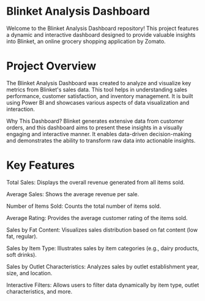 
# Blinket Analysis Dashboard
Welcome to the Blinket Analysis Dashboard repository! This project features a dynamic and interactive dashboard designed to provide valuable insights into Blinket, an online grocery shopping application by Zomato.

# Project Overview
The Blinket Analysis Dashboard was created to analyze and visualize key metrics from Blinket's sales data. This tool helps in understanding sales performance, customer satisfaction, and inventory management. It is built using Power BI and showcases various aspects of data visualization and interaction.

Why This Dashboard?
Blinket generates extensive data from customer orders, and this dashboard aims to present these insights in a visually engaging and interactive manner. It enables data-driven decision-making and demonstrates the ability to transform raw data into actionable insights.

# Key Features
Total Sales: Displays the overall revenue generated from all items sold.

Average Sales: Shows the average revenue per sale.

Number of Items Sold: Counts the total number of items sold.

Average Rating: Provides the average customer rating of the items sold.

Sales by Fat Content: Visualizes sales distribution based on fat content (low fat, regular).

Sales by Item Type: Illustrates sales by item categories (e.g., dairy products, soft drinks).

Sales by Outlet Characteristics: Analyzes sales by outlet establishment year, size, and location.

Interactive Filters: Allows users to filter data dynamically by item type, outlet characteristics, and more.
